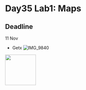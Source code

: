 # Day35 Lab1: Maps


## Deadline
11 Nov
- Getx ![IMG_9840](https://user-images.githubusercontent.com/91421012/208854337-bda05764-dcf6-4201-ae1c-4c9e6f455c07.jpg)
<img src="https://user-images.githubusercontent.com/91421012/208854337-bda05764-dcf6-4201-ae1c-4c9e6f455c07.jpg" width="100" height="100">

